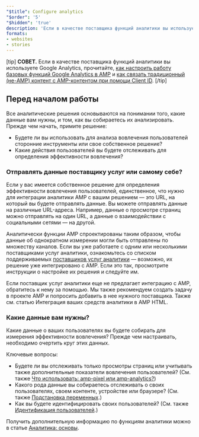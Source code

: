 ```yaml
---
"$title": Configure analytics
"$order": '5'
"$hidden": 'true'
description: 'Если в качестве поставщика функций аналитики вы используете Google Analytics, прочитайте, '
formats:
- websites
- stories
---
```


[tip] **СОВЕТ.** Если в качестве поставщика функций аналитики вы используете Google Analytics, прочитайте, [как настроить работу базовых функций Google Analytics в AMP](https://developers.google.com/analytics/devguides/collection/amp-analytics/#basic_setup_to_measure_page_views) и [как связать традиционный (не-AMP) контент с AMP-контентом при помощи Client ID](https://support.google.com/analytics/answer/7486764). [/tip]

## Перед началом работы

Все аналитические решения основываются на понимании того, какие данные вам нужны, и том, как вы собираетесь их анализировать. Прежде чем начать, примите решение:

- Будете ли вы использовать для анализа вовлечения пользователей сторонние инструменты или свое собственное решение?
- Какие действия пользователей вы будете отслеживать для определения эффективности вовлечения?

### Отправлять данные поставщику услуг или самому себе?

Если у вас имеется собственное решение для определения эффективности вовлечения пользователей, единственное, что нужно для интеграции аналитики AMP с вашим решением — это URL, на который вы будете отправлять данные. Вы можете отправлять данные на различные URL-адреса. Например, данные о просмотре страниц можно отправлять на один URL, а данные о взаимодействии с социальными сетями — на другой.

Аналитически функции AMP спроектированы таким образом, чтобы данные об однократном измерении могли быть отправлены по множеству каналов. Если вы уже работаете с одним или несколькими поставщиками услуг аналитики, ознакомьтесь со списком поддерживаемых [поставщиков услуг аналитики](https://github.com/ampproject/amphtml/issues/new) — возможно, их решение уже интегрировано с AMP. Если это так, просмотрите инструкции о настройке их решения и следуйте им.

Если поставщик услуг аналитики еще не предлагает интеграцию с AMP, обратитесь к нему за помощью. Мы также рекомендуем <a>создать задачу в проекте AMP</a> и попросить добавить в нее нужного поставщика. Также см. статью <a>Интеграция ваших средств аналитики в AMP HTML</a>.

### Какие данные вам нужны?

Какие данные о ваших пользователях вы будете собирать для измерения эффективности вовлечения? Прежде чем настраивать, необходимо очертить круг этих данных.

Ключевые вопросы:

- Будете ли вы отслеживать только просмотры страниц или учитывать также дополнительные показатели вовлечения пользователей? (См. также [Что использовать: amp-pixel или amp-analytics?](analytics_basics.md#use-amp-pixel-or-amp-analytics))
- Какого рода данные вы собираетесь отслеживать о своих пользователях, своем контенте, устройстве или браузере? (См. также [Подстановка переменных](analytics_basics.md#variable-substitution).)
- Как вы будете идентифицировать своих пользователей? (См. также [Идентификация пользователей](analytics_basics.md#user-identification).)

Получить дополнительную информацию по функциям аналитики можно в статье [Аналитика: основы](analytics_basics.md).
